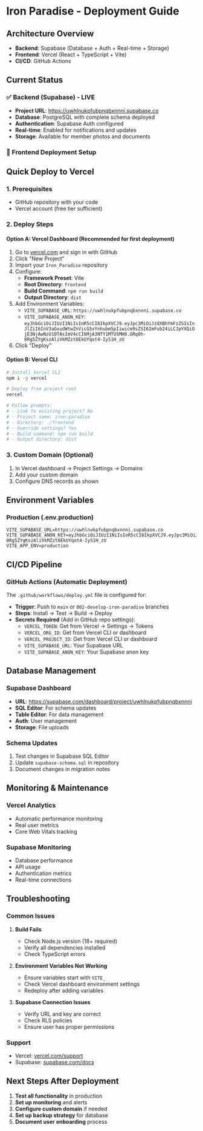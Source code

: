 # Iron Paradise - Deployment Guide

## Architecture Overview

- **Backend**: Supabase (Database + Auth + Real-time + Storage)
- **Frontend**: Vercel (React + TypeScript + Vite)
- **CI/CD**: GitHub Actions

## Current Status

### ✅ Backend (Supabase) - LIVE
- **Project URL**: https://uwhlnukpfubpnqbxnnni.supabase.co
- **Database**: PostgreSQL with complete schema deployed
- **Authentication**: Supabase Auth configured
- **Real-time**: Enabled for notifications and updates
- **Storage**: Available for member photos and documents

### 🚀 Frontend Deployment Setup

## Quick Deploy to Vercel

### 1. Prerequisites
- GitHub repository with your code
- Vercel account (free tier sufficient)

### 2. Deploy Steps

#### Option A: Vercel Dashboard (Recommended for first deployment)
1. Go to [vercel.com](https://vercel.com) and sign in with GitHub
2. Click "New Project"
3. Import your `Iron_Paradise` repository
4. Configure:
   - **Framework Preset**: Vite
   - **Root Directory**: `frontend`
   - **Build Command**: `npm run build`
   - **Output Directory**: `dist`
5. Add Environment Variables:
   - `VITE_SUPABASE_URL`: `https://uwhlnukpfubpnqbxnnni.supabase.co`
   - `VITE_SUPABASE_ANON_KEY`: `eyJhbGciOiJIUzI1NiIsInR5cCI6IkpXVCJ9.eyJpc3MiOiJzdXBhYmFzZSIsInJlZiI6InV3aGxudWtwZnVicG5xYnhubm5pIiwicm9sZSI6ImFub24iLCJpYXQiOjE3NjAwNzU1OTAsImV4cCI6MjA3NTY1MTU5MH0.ORq0h-0Rg5ZYgKszAliVkMZzt8EkUYqot4-IyS1H_zU`
6. Click "Deploy"

#### Option B: Vercel CLI
```bash
# Install Vercel CLI
npm i -g vercel

# Deploy from project root
vercel

# Follow prompts:
# - Link to existing project? No
# - Project name: iron-paradise
# - Directory: ./frontend
# - Override settings? Yes
# - Build command: npm run build
# - Output directory: dist
```

### 3. Custom Domain (Optional)
1. In Vercel dashboard → Project Settings → Domains
2. Add your custom domain
3. Configure DNS records as shown

## Environment Variables

### Production (.env.production)
```env
VITE_SUPABASE_URL=https://uwhlnukpfubpnqbxnnni.supabase.co
VITE_SUPABASE_ANON_KEY=eyJhbGciOiJIUzI1NiIsInR5cCI6IkpXVCJ9.eyJpc3MiOiJzdXBhYmFzZSIsInJlZiI6InV3aGxudWtwZnVicG5xYnhubm5pIiwicm9sZSI6ImFub24iLCJpYXQiOjE3NjAwNzU1OTAsImV4cCI6MjA3NTY1MTU5MH0.ORq0h-0Rg5ZYgKszAliVkMZzt8EkUYqot4-IyS1H_zU
VITE_APP_ENV=production
```

## CI/CD Pipeline

### GitHub Actions (Automatic Deployment)
The `.github/workflows/deploy.yml` file is configured for:
- **Trigger**: Push to `main` or `002-develop-iron-paradise` branches
- **Steps**: Install → Test → Build → Deploy
- **Secrets Required** (Add in GitHub repo settings):
  - `VERCEL_TOKEN`: Get from Vercel → Settings → Tokens
  - `VERCEL_ORG_ID`: Get from Vercel CLI or dashboard
  - `VERCEL_PROJECT_ID`: Get from Vercel CLI or dashboard
  - `VITE_SUPABASE_URL`: Your Supabase URL
  - `VITE_SUPABASE_ANON_KEY`: Your Supabase anon key

## Database Management

### Supabase Dashboard
- **URL**: https://supabase.com/dashboard/project/uwhlnukpfubpnqbxnnni
- **SQL Editor**: For schema updates
- **Table Editor**: For data management
- **Auth**: User management
- **Storage**: File uploads

### Schema Updates
1. Test changes in Supabase SQL Editor
2. Update `supabase-schema.sql` in repository
3. Document changes in migration notes

## Monitoring & Maintenance

### Vercel Analytics
- Automatic performance monitoring
- Real user metrics
- Core Web Vitals tracking

### Supabase Monitoring
- Database performance
- API usage
- Authentication metrics
- Real-time connections

## Troubleshooting

### Common Issues

1. **Build Fails**
   - Check Node.js version (18+ required)
   - Verify all dependencies installed
   - Check TypeScript errors

2. **Environment Variables Not Working**
   - Ensure variables start with `VITE_`
   - Check Vercel dashboard environment settings
   - Redeploy after adding variables

3. **Supabase Connection Issues**
   - Verify URL and key are correct
   - Check RLS policies
   - Ensure user has proper permissions

### Support
- Vercel: [vercel.com/support](https://vercel.com/support)
- Supabase: [supabase.com/docs](https://supabase.com/docs)

## Next Steps After Deployment

1. **Test all functionality** in production
2. **Set up monitoring** and alerts
3. **Configure custom domain** if needed
4. **Set up backup strategy** for database
5. **Document user onboarding** process